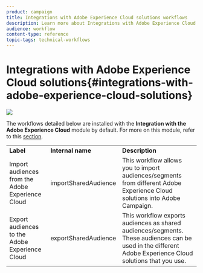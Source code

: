 ```yaml
---
product: campaign
title: Integrations with Adobe Experience Cloud solutions workflows
description: Learn more about Integrations with Adobe Experience Cloud solutions workflows
audience: workflow
content-type: reference
topic-tags: technical-workflows
---
```


# Integrations with Adobe Experience Cloud solutions{#integrations-with-adobe-experience-cloud-solutions}

![](assets/do-not-localize/common.svg)

The workflows detailed below are installed with the **Integration with the Adobe Experience Cloud** module by default. For more on this module, refer to this [section](../../integrations/using/configuring-ims.md#installing-the-package).

<table> 
 <tbody> 
  <tr> 
   <td> <strong>Label</strong><br /> </td> 
   <td> <strong>Internal name</strong><br /> </td> 
   <td> <strong>Description</strong><br /> </td> 
  </tr> 
  <tr> 
   <td> <span class="uicontrol">Import audiences from the Adobe Experience Cloud</span> <br /> </td> 
   <td> <span class="uicontrol">importSharedAudience</span> <br /> </td> 
   <td> This workflow allows you to import audiences/segments from different Adobe Experience Cloud solutions into Adobe Campaign.<br /> </td> 
  </tr> 
  <tr> 
   <td> <span class="uicontrol">Export audiences to the Adobe Experience Cloud</span> <br /> </td> 
   <td> <span class="uicontrol">exportSharedAudience</span> <br /> </td> 
   <td> This workflow exports audiences as shared audiences/segments. These audiences can be used in the different Adobe Experience Cloud solutions that you use.<br /> </td> 
  </tr> 
 </tbody> 
</table>

